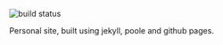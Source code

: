 ![build status](https://travis-ci.org/danswick/danswick.github.io.svg?branch=master)

Personal site, built using jekyll, poole and github pages.
